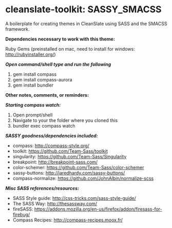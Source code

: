 cleanslate-toolkit: SASSY_SMACSS
==================

A boilerplate for creating themes in CleanSlate using SASS and the SMACSS framework.



**Dependencies necessary to work with this theme:** 

Ruby Gems (preinstalled on mac, need to install for windows: http://rubyinstaller.org/)

   ***Open command/shell type and run the following***

   1. gem install compass
   2. gem install compass-aurora
   3. gem install bundler

**Other notes, comments, or reminders:**

***Starting compass watch:***
   1. Open prompt/shell 
   2. Navigate to your the folder where you cloned this
   3. bundler exec compass watch

***SASSY goodness/dependencies included:***
   * compass: http://compass-style.org/
   * toolkit:  https://github.com/Team-Sass/toolkit
   * singularity: https://github.com/Team-Sass/Singularity
   * breakpoint: http://breakpoint-sass.com/
   * color-schemer: https://github.com/Team-Sass/color-schemer
   * sassy-buttons: http://jaredhardy.com/sassy-buttons/
   * compass-normalize: https://github.com/JohnAlbin/normalize-scss

***Misc SASS references/resources:***  
   * SASS Style guide:  http://css-tricks.com/sass-style-guide/
   * The SASS Way: http://thesassway.com/
   * fireSASS:  https://addons.mozilla.org/en-us/firefox/addon/firesass-for-firebug/
   * Compass Recipes: http://compass-recipes.moox.fr/